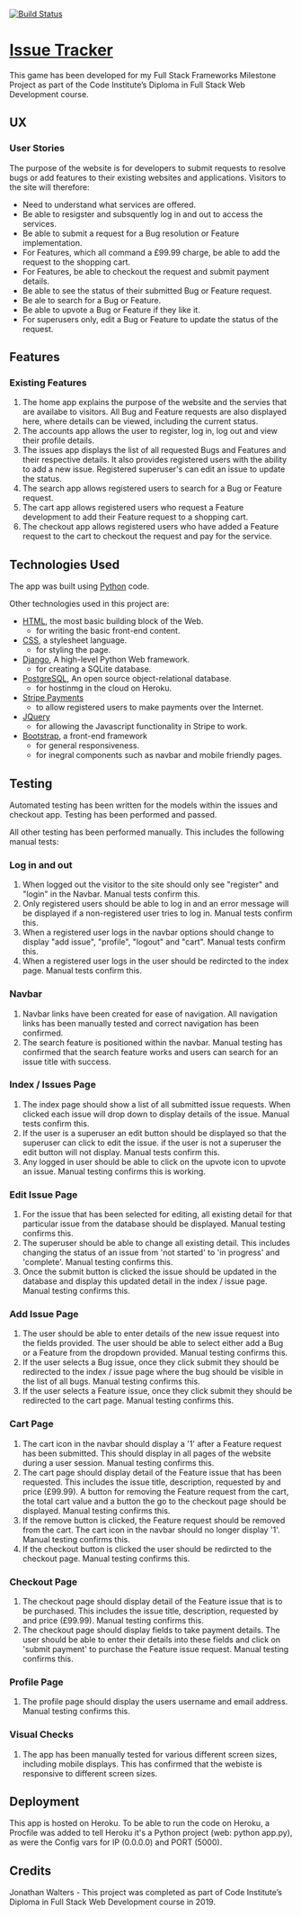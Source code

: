 [![Build Status](https://travis-ci.org/jonw83/issue-tracker-jw.svg?branch=master)](https://travis-ci.org/jonw83/issue-tracker-jw)

# [Issue Tracker](https://issue-tracker-jw.herokuapp.com/)

This game has been developed for my Full Stack Frameworks Milestone Project as part of the Code Institute’s Diploma in Full Stack Web Development course.

## UX

### User Stories

The purpose of the website is for developers to submit requests to resolve bugs or add features to their existing websites and applications. Visitors to the site will therefore:

- Need to understand what services are offered.
- Be able to resigster and subsquently log in and out to access the services.
- Be able to submit a request for a Bug resolution or Feature implementation.
- For Features, which all command a £99.99 charge, be able to add the request to the shopping cart.
- For Features, be able to checkout the request and submit payment details.
- Be able to see the status of their submitted Bug or Feature request.
- Be ale to search for a Bug or Feature.
- Be able to upvote a Bug or Feature if they like it.
- For superusers only, edit a Bug or Feature to update the status of the request.

## Features

### Existing Features

1. The home app explains the purpose of the website and the servies that are availabe to visitors. All Bug and Feature requests are also displayed here, where details can be viewed, including the current status.
1. The accounts app allows the user to register, log in, log out and view their profile details.
1. The issues app displays the list of all requested Bugs and Features and their respective details. It also provides registered users with the ability to add a new issue. Registered superuser's can edit an issue to update the status.
1. The search app allows registered users to search for a Bug or Feature request.
1. The cart app allows registered users who request a Feature development to add their Feature request to a shopping cart.
1. The checkout app allows registered users who have added a Feature request to the cart to checkout the request and pay for the service.

## Technologies Used

The app was built using [Python](https://www.python.org/) code.

Other technologies used in this project are:

- [HTML](https://developer.mozilla.org/en-US/docs/Web/HTML), the most basic building block of the Web.
  - for writing the basic front-end content.
- [CSS](https://developer.mozilla.org/en-US/docs/Web/CSS), a stylesheet language.
  - for styling the page.
- [Django](https://www.djangoproject.com/), A high-level Python Web framework.
  - for creating a SQLite database.
- [PostgreSQL](https://www.postgresql.org/), An open source object-relational database.
  - for hostinmg in the cloud on Heroku.
- [Stripe Payments](https://stripe.com/gb?utm_campaign=paid_brand-UK_en_Search_Brand_Stripe-2032860449&utm_medium=cpc&utm_source=google&ad_content=355351450259&utm_term=stripe%20pay&utm_matchtype=e&utm_adposition=1t1&utm_device=c&gclid=CjwKCAjwm4rqBRBUEiwAwaWjjGwZ1ODfsQvfW_8NiIR3ZVihr9MmvBpeO1YBQ0YRPqldzoZ8JeZYfxoCnaUQAvD_BwE)
  -  to allow registered users to make payments over the Internet.
- [JQuery](https://jquery.com)
  - for allowing the Javascript functionality in Stripe to work.
- [Bootstrap](http://getbootstrap.com/), a front-end framework
  - for general responsiveness.
  - for inegral components such as navbar and mobile friendly pages. 

## Testing

Automated testing has been written for the models within the issues and checkout app. Testing has been performed and passed. 

All other testing has been performed manually. This includes the following manual tests:

### Log in and out

1. When logged out the visitor to the site should only see "register" and "login" in the Navbar. Manual tests confirm this.
1. Only registered users should be able to log in and an error message will be displayed if a non-registered user tries to log in. Manual tests confirm this.
1. When a registered user logs in the navbar options should change to display "add issue", "profile", "logout" and "cart". Manual tests confirm this.
1. When a registered user logs in the user should be redircted to the index page. Manual tests confirm this.

### Navbar

1. Navbar links have been created for ease of navigation. All navigation links has been manually tested and correct navigation has been confirmed.
1. The search feature is positioned within the navbar. Manual testing has confirmed that the search feature works and users can search for an issue title with success.

### Index / Issues Page

1. The index page should show a list of all submitted issue requests. When clicked each issue will drop down to display details of the issue. Manual tests confirm this.
1. If the user is a superuser an edit button should be displayed so that the superuser can click to edit the issue. if the user is not a superuser the edit button will not display. Manual tests confirm this.
1. Any logged in user should be able to click on the upvote icon to upvote an issue. Manual testing confirms this is working.

### Edit Issue Page

1. For the issue that has been selected for editing, all existing detail for that particular issue from the database should be displayed. Manual testing confirms this.
1. The superuser should be able to change all existing detail. This includes changing the status of an issue from 'not started' to 'in progress' and 'complete'. Manual testing confirms this.
1. Once the submit button is clicked the issue should be updated in the database and display this updated detail in the index / issue page. Manual testing confirms this.

### Add Issue Page

1. The user should be able to enter details of the new issue request into the fields provided. The user should be able to select either add a Bug or a Feature from the dropdown provided. Manual testing confirms this.
1. If the user selects a Bug issue, once they click submit they should be redirected to the index / issue page where the bug should be visible in the list of all bugs. Manual testing confirms this.
1. If the user selects a Feature issue, once they click submit they should be redirected to the cart page. Manual testing confirms this. 

### Cart Page

1. The cart icon in the navbar should display a '1' after a Feature request has been submitted. This should display in all pages of the website during a user session. Manual testing confirms this. 
1. The cart page should display detail of the Feature issue that has been requested. This includes the issue title, description, requested by and price (£99.99). A button for removing the Feature request from the cart, the total cart value and a button the go to the checkout page should be displayed. Manual testing confirms this.
1. If the remove button is clicked, the Feature request should be removed from the cart. The cart icon in the navbar should no longer display '1'. Manual testing confirms this. 
1. If the checkout button is clicked the user should be redircted to the checkout page. Manual testing confirms this.

### Checkout Page

1. The checkout page should display detail of the Feature issue that is to be purchased. This includes the issue title, description, requested by and price (£99.99). Manual testing confirms this. 
1. The checkout page should display fields to take payment details. The user should be able to enter their details into these fields and click on 'submit payment' to purchase the Feature issue request. Manual testing confirms this. 

### Profile Page

1. The profile page should display the users username and email address. Manual testing confirms this.

### Visual Checks

1. The app has been manually tested for various different screen sizes, including mobile displays. This has confirmed that the webiste is responsive to different screen sizes.

## Deployment

This app is hosted on Heroku. To be able to run the code on Heroku, a Procfile was added to tell Heroku it's a Python project (web: python app.py), as were the Config vars for IP (0.0.0.0) and PORT (5000).

## Credits

Jonathan Walters - This project was completed as part of Code Institute’s Diploma in Full Stack Web Development course in 2019.